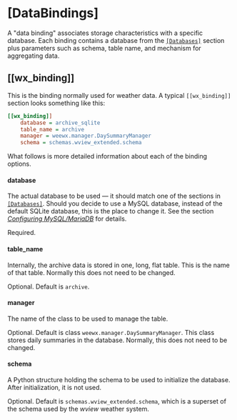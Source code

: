 # [DataBindings]

A "data binding" associates storage characteristics with a specific database.
Each binding contains a database from the [`[Databases]`](databases.md)
section plus parameters such as schema, table name, and mechanism for
aggregating data.

## [[wx_binding]]

This is the binding normally used for weather data. A typical `[[wx_binding]]`
section looks something like this:

``` ini
[[wx_binding]]
    database = archive_sqlite
    table_name = archive
    manager = weewx.manager.DaySummaryManager
    schema = schemas.wview_extended.schema
```

What follows is more detailed information about each of the binding options.

#### database

The actual database to be used &mdash; it should match one of the sections in
[`[Databases]`](databases.md). Should you decide to use a MySQL database,
instead of the default SQLite database, this is the place to change it. See
the section [*Configuring MySQL/MariaDB*](../../usersguide/mysql-mariadb.md)
for details.

Required.

#### table_name

Internally, the archive data is stored in one, long, flat table. This is the
name of that table. Normally this does not need to be changed.

Optional. Default is `archive`.

#### manager

The name of the class to be used to manage the table.

Optional. Default is class `weewx.manager.DaySummaryManager`. This class
stores daily summaries in the database. Normally, this does not need to be
changed.

#### schema

A Python structure holding the schema to be used to initialize the database.
After initialization, it is not used.

Optional. Default is `schemas.wview_extended.schema`, which is a superset of
the schema used by the _wview_ weather system.
